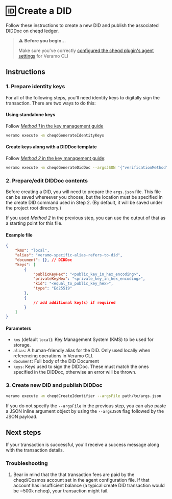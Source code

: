 # 🆔 Create a DID

Follow these instructions to create a new DID and publish the associated DIDDoc on cheqd ledger.

> ⚠️ **Before you begin...**
>
> Make sure you've correctly [configured the cheqd plugin's agent settings](../setup-cli.md) for Veramo CLI

## Instructions

### 1. Prepare identity keys

For all of the following steps, you'll need identity keys to digitally sign the transaction. There are two ways to do this:

#### Using standalone keys

Follow [_Method 1_ in the key management guide](identity-key-handling.md)

```bash
veramo execute -m cheqdGenerateIdentityKeys
```

#### Create keys along with a DIDDoc template

Follow [_Method 2_ in the key management guide](identity-key-handling.md):

```bash
veramo execute -m cheqdGenerateDidDoc --argsJSON '{"verificationMethod": "Ed25519VerificationKey2020", "methodSpecificIdAlgo": "base58btc", "methodSpecificIdLength": 16, "network": "testnet"}'
```

### 2. Prepare/edit DIDDoc contents

Before creating a DID, you will need to prepare the `args.json` file. This file can be saved whereever you choose, but the location must be specified in the create DID command used in Step 2. (By default, it will be saved under the project root directory.)

If you used _Method 2_ in the previous step, you can use the output of that as a starting point for this file.

#### Example file

```json
{
    "kms": "local",
    "alias": "veramo-specific-alias-refers-to-did",
    "document": {}, // DIDDoc
    "keys": [
        {
            "publicKeyHex": "<public_key_in_hex_encoding>",
            "privateKeyHex": "<private_key_in_hex_encoding>",
            "kid": "<equal_to_public_key_hex>",
            "type": "Ed25519"
        },
        {
            // add additional key(s) if required
        }
    ]
}
```

#### Parameters

* `kms` (default `local`): Key Management System (KMS) to be used for storage.
* `alias`: A human-friendly alias for the DID. Only used locally when referencing operations in Veramo CLI.
* `document`: Full body of the DID Document
* `keys`: Keys used to sign the DIDDoc. These must match the ones specified in the DIDDoc, otherwise an error will be thrown.

### 3. Create new DID and publish DIDDoc

```bash
veramo execute -m cheqdCreateIdentifier --argsFile path/to/args.json
```

If you do not specify the `--argsFile` in the previous step, you can also paste a JSON inline argument object by using the `--argsJSON` flag followed by the JSON payload.

## Next steps

If your transaction is successful, you'll receive a success message along with the transaction details.

### Troubleshooting

1. Bear in mind that the that transaction fees are paid by the cheqd/Cosmos account set in the agent configuration file. If that account has insufficient balance (a typical create DID transaction would be \~500k ncheq), your transaction might fail.
